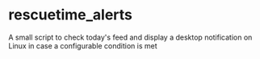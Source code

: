 # rescuetime_alerts
A small script to check today's feed and display a desktop notification on Linux in case a configurable condition is met
